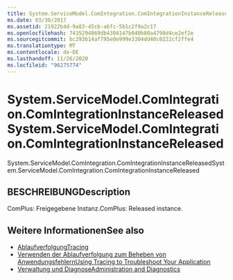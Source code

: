 ```yaml
---
title: System.ServiceModel.ComIntegration.ComIntegrationInstanceReleased
ms.date: 03/30/2017
ms.assetid: 21922b4d-9a83-45cb-a6fc-5b1c2f9a2c17
ms.openlocfilehash: 7435294869db4304147b040b80a4798d4ce2ef2e
ms.sourcegitcommit: bc293b14af795e0e999e3304dd40c0222cf2ffe4
ms.translationtype: MT
ms.contentlocale: de-DE
ms.lasthandoff: 11/26/2020
ms.locfileid: "96275774"
---
```

# <a name="systemservicemodelcomintegrationcomintegrationinstancereleased"></a><span data-ttu-id="f82cd-102">System.ServiceModel.ComIntegration.ComIntegrationInstanceReleased</span><span class="sxs-lookup"><span data-stu-id="f82cd-102">System.ServiceModel.ComIntegration.ComIntegrationInstanceReleased</span></span>

<span data-ttu-id="f82cd-103">System.ServiceModel.ComIntegration.ComIntegrationInstanceReleased</span><span class="sxs-lookup"><span data-stu-id="f82cd-103">System.ServiceModel.ComIntegration.ComIntegrationInstanceReleased</span></span>  
  
## <a name="description"></a><span data-ttu-id="f82cd-104">BESCHREIBUNG</span><span class="sxs-lookup"><span data-stu-id="f82cd-104">Description</span></span>  

 <span data-ttu-id="f82cd-105">ComPlus: Freigegebene Instanz.</span><span class="sxs-lookup"><span data-stu-id="f82cd-105">ComPlus: Released instance.</span></span>  
  
## <a name="see-also"></a><span data-ttu-id="f82cd-106">Weitere Informationen</span><span class="sxs-lookup"><span data-stu-id="f82cd-106">See also</span></span>

- [<span data-ttu-id="f82cd-107">Ablaufverfolgung</span><span class="sxs-lookup"><span data-stu-id="f82cd-107">Tracing</span></span>](index.md)
- [<span data-ttu-id="f82cd-108">Verwenden der Ablaufverfolgung zum Beheben von Anwendungsfehlern</span><span class="sxs-lookup"><span data-stu-id="f82cd-108">Using Tracing to Troubleshoot Your Application</span></span>](using-tracing-to-troubleshoot-your-application.md)
- [<span data-ttu-id="f82cd-109">Verwaltung und Diagnose</span><span class="sxs-lookup"><span data-stu-id="f82cd-109">Administration and Diagnostics</span></span>](../index.md)
